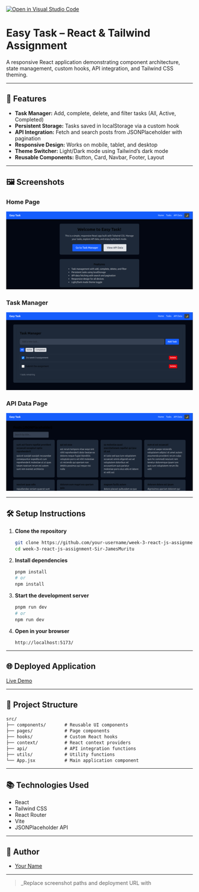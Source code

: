 [![Open in Visual Studio Code](https://classroom.github.com/assets/open-in-vscode-2e0aaae1b6195c2367325f4f02e2d04e9abb55f0b24a779b69b11b9e10269abc.svg)](https://classroom.github.com/online_ide?assignment_repo_id=19861078&assignment_repo_type=AssignmentRepo)
# Easy Task – React & Tailwind Assignment

A responsive React application demonstrating component architecture, state management, custom hooks, API integration, and Tailwind CSS theming.

---

## 🚀 Features

- **Task Manager:** Add, complete, delete, and filter tasks (All, Active, Completed)
- **Persistent Storage:** Tasks saved in localStorage via a custom hook
- **API Integration:** Fetch and search posts from JSONPlaceholder with pagination
- **Responsive Design:** Works on mobile, tablet, and desktop
- **Theme Switcher:** Light/Dark mode using Tailwind’s dark mode
- **Reusable Components:** Button, Card, Navbar, Footer, Layout

---

## 🖼️ Screenshots

### Home Page
![Home Screenshot](./src/assets/ScreenshotHome.png)

### Task Manager
![Tasks Screenshot](./src/assets/ScreenshotTasks.png)

### API Data Page
![API Screenshot](./src/assets/ScreenshotApi.png)

---

## 🛠️ Setup Instructions

1. **Clone the repository**
   ```bash
   git clone https://github.com/your-username/week-3-react-js-assignment-Sir-JamesMuritu.git
   cd week-3-react-js-assignment-Sir-JamesMuritu
   ```

2. **Install dependencies**
   ```bash
   pnpm install
   # or
   npm install
   ```

3. **Start the development server**
   ```bash
   pnpm run dev
   # or
   npm run dev
   ```

4. **Open in your browser**
   ```
   http://localhost:5173/
   ```

---

## 🌐 Deployed Application

[Live Demo](https://week-3-react-js-assignment-sir-jame.vercel.app)

---

## 📁 Project Structure

```
src/
├── components/       # Reusable UI components
├── pages/            # Page components
├── hooks/            # Custom React hooks
├── context/          # React context providers
├── api/              # API integration functions
├── utils/            # Utility functions
└── App.jsx           # Main application component
```

---

## 📚 Technologies Used

- React
- Tailwind CSS
- React Router
- Vite
- JSONPlaceholder API

---

## 👤 Author

- [Your Name](https://github.com/PLP-MERN-Stack-Development/week-3-react-js-assignment-Sir-JamesMuritu)

---

> _Replace screenshot paths and deployment URL with

